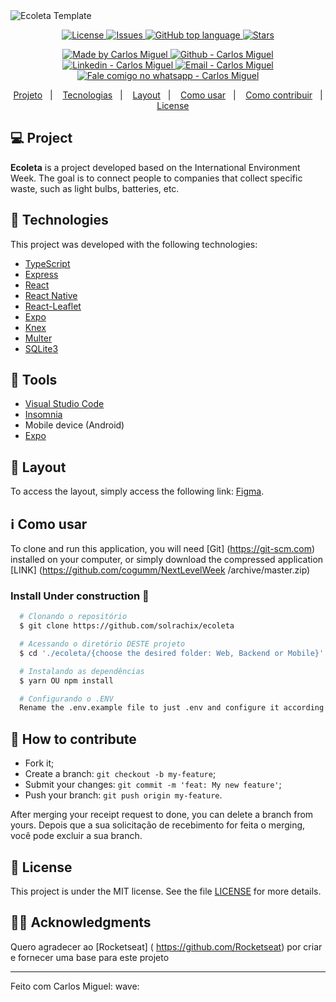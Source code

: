 <img alt="Ecoleta Template" src= "https://github.com/solrachix/ecoleta/blob/master/assets/Template.png?raw=true" />


<p align="center">
  <a href="LICENSE">
    <img alt="License" src="https://img.shields.io/github/license/solrachix/ecoleta?color=34CB79" />
  </a>
  <a href="https://github.com/solrachix/ecoleta/issues">
    <img alt="Issues" src="https://img.shields.io/github/issues/solrachix/ecoleta?color=34CB79" />
  </a>
  <a href="#" >
    <img alt="GitHub top language" src="https://img.shields.io/github/languages/top/solrachix/ecoleta?color=34CB79" />
  </a>
  <a href="https://github.com/solrachix/ecoleta/stargazers">
    <img alt="Stars" src="https://img.shields.io/github/stars/solrachix/ecoleta?style=social" />
  </a>
</p>

<p align="center">
  <a href="https://github.com/solrachix" target="_blank">
    <img alt="Made by Carlos Miguel" src="https://img.shields.io/badge/made%20by-Carlos_Miguel-informational?color=34CB79">
  </a>
  <a href="https://github.com/solrachix" target="_blank" >
    <img alt="Github - Carlos Miguel" src="https://img.shields.io/badge/Github--%23F8952D?style=social&logo=github">
  </a>
  <a href="https://www.linkedin.com/in/carlos-miguel-380413197/" target="_blank" >
    <img alt="Linkedin - Carlos Miguel" src="https://img.shields.io/badge/Linkedin--%23F8952D?style=social&logo=linkedin">
  </a>
  <a href="mailto:carlos.miguel.oliveira.17@gmail.com" target="_blank" >
    <img alt="Email - Carlos Miguel" src="https://img.shields.io/badge/Email--%23F8952D?style=social&logo=gmail">
  </a>
  <a href="https://api.whatsapp.com/send?phone=5511969027401" target="_blank" >
    <img alt="Fale comigo no whatsapp - Carlos Miguel" src="https://img.shields.io/badge/Whatsapp--%23F8952D?style=social&logo=whatsapp">
  </a>
</p>

<p align="center">
 <a href="#-projeto">Projeto</a>&nbsp;&nbsp;&nbsp;|&nbsp;&nbsp;&nbsp;
  <a href="#rocket-tecnologias">Tecnologias</a>&nbsp;&nbsp;&nbsp;|&nbsp;&nbsp;&nbsp;
  <a href="#-layout">Layout</a>&nbsp;&nbsp;&nbsp;|&nbsp;&nbsp;&nbsp;
  <a href="#information_source-como-usar">Como usar</a>&nbsp;&nbsp;&nbsp;|&nbsp;&nbsp;&nbsp;
  <a href="#-como-contribuir">Como contribuir</a>&nbsp;&nbsp;&nbsp;|&nbsp;&nbsp;&nbsp;
  <a href="#memo-license">License</a>
</p>

## 💻 Project
**Ecoleta** is a project developed based on the International Environment Week. The goal is to connect people to companies that collect specific waste, such as light bulbs, batteries, etc.

## :rocket: Technologies
This project was developed with the following technologies:

- [TypeScript](https://github.com/Microsoft/TypeScript)
- [Express](https://github.com/expressjs/express)
- [React](https://github.com/facebook/react)
- [React Native](https://github.com/facebook/react-native)
- [React-Leaflet](https://github.com/PaulLeCam/react-leaflet)
- [Expo](https://github.com/expo/expo)
- [Knex](http://knexjs.org/)
- [Multer](https://www.npmjs.com/package/multer)
- [SQLite3](https://www.sqlite.org/index.html)

## :hammer: Tools
- [Visual Studio Code](https://code.visualstudio.com)
- [Insomnia](https://insomnia.rest)
- Mobile device (Android)
- [Expo](https://expo.io/)


## 🔖 Layout
To access the layout, simply access the following link: [Figma](<https://www.figma.com/file/9TlOcj6l7D05fZhU12xWT3/Ecoleta-(Booster)>).


## :information_source: Como usar
To clone and run this application, you will need [Git] (https://git-scm.com) installed on your computer, or simply download the compressed application [LINK] (https://github.com/cogumm/NextLevelWeek /archive/master.zip)

### Install Under construction :construction:
```bash
  # Clonando o repositório
  $ git clone https://github.com/solrachix/ecoleta

  # Acessando o diretório DESTE projeto
  $ cd './ecoleta/{choose the desired folder: Web, Backend or Mobile}'

  # Instalando as dependências
  $ yarn OU npm install

  # Configurando o .ENV
  Rename the .env.example file to just .env and configure it according to your choices.

```

## 🤔 How to contribute
- Fork it;
- Create a branch: `git checkout -b my-feature`;
- Submit your changes: `git commit -m 'feat: My new feature'`;
- Push your branch: `git push origin my-feature`.

After merging your receipt request to done, you can delete a branch from yours.
Depois que a sua solicitação de recebimento for feita o merging, você pode excluir a sua branch.

## :memo: License
This project is under the MIT license. See the file [LICENSE](LICENSE) for more details.

## 🙏🏼 Acknowledgments
Quero agradecer ao [Rocketseat] ( https://github.com/Rocketseat) por criar e fornecer uma base para este projeto

---

Feito com Carlos Miguel: wave:

